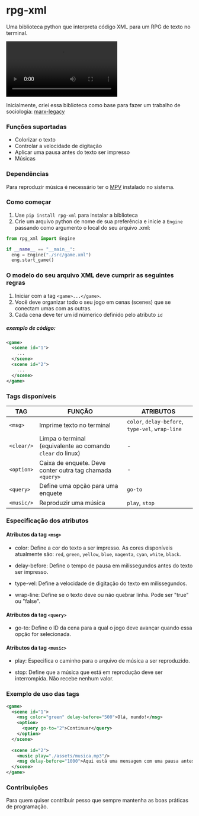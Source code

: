 # rpg-xml
Uma biblioteca python que interpreta código XML para um RPG de texto no terminal.

![](raw/rpg-xml.mp4)

Inicialmente, criei essa biblioteca como base para fazer um trabalho de sociologia: [marx-legacy](https://github.com/kaicsalomao/marx-legacy)


### Funções suportadas
- Colorizar o texto
- Controlar a velocidade de digitação 
- Aplicar uma pausa antes do texto ser impresso
- Músicas

### Dependências
Para reproduzir música é necessário ter o [MPV](https://mpv.io/) instalado no sistema.

### Como começar
1. Use `pip install rpg-xml` para instalar a biblioteca
2. Crie um arquivo python de nome de sua preferência e inicie a `Engine` passando como argumento o local do seu arquivo .xml:
```python
from rpg_xml import Engine

if __name__ == "__main__":
  eng = Engine("./src/game.xml")
  eng.start_game()
```

### O modelo do seu arquivo XML deve cumprir as seguintes regras
1. Iniciar com a tag `<game>...</game>`.
2. Você deve organizar todo o seu jogo em cenas (scenes) que se conectam umas com as outras.
3. Cada cena deve ter um id númerico definido pelo atributo `id`

##### exemplo de código:
```xml
<game>
  <scene id="1">
    ...
  </scene>
  <scene id="2">
    ...
  </scene>
</game>
```

### Tags disponíveis 
| TAG | FUNÇÃO | ATRIBUTOS |
| --- | --- | --- |
| `<msg>` | Imprime texto no terminal | `color`, `delay-before`, `type-vel`, `wrap-line` |
| `<clear/>` | Limpa o terminal (equivalente ao comando `clear` do linux) | - |
| `<option>` | Caixa de enquete. Deve conter outra tag chamada `<query>` | - |
| `<query>`| Define uma opção para uma enquete | `go-to` |
| `<music/>` | Reproduzir uma música | `play`, `stop` |

### Especificação dos atributos
#### Atributos da tag `<msg>`
- color: Define a cor do texto a ser impresso. As cores disponíveis atualmente são: `red`, `green`, `yellow`, `blue`, `magenta`, `cyan`, `white`, `black`.

- delay-before: Define o tempo de pausa em milissegundos antes do texto ser impresso.

- type-vel: Define a velocidade de digitação do texto em milissegundos. 

- wrap-line: Define se o texto deve ou não quebrar linha. Pode ser "true" ou "false".

#### Atributos da tag `<query>`
- go-to: Define o ID da cena para a qual o jogo deve avançar quando essa opção for selecionada.

#### Atributos da tag `<music>`

- play: Especifica o caminho para o arquivo de música a ser reproduzido.

- stop: Define que a música que está em reprodução deve ser interrompida. Não recebe nenhum valor.

### Exemplo de uso das tags
```xml
<game>
  <scene id="1">
    <msg color="green" delay-before="500">Olá, mundo!</msg>
    <option>
      <query go-to="2">Continuar</query>
    </option>
  </scene>
  
  <scene id="2">
    <music play="./assets/musica.mp3"/>
    <msg delay-before="1000">Aqui está uma mensagem com uma pausa antes de ser exibida.</msg>
  </scene>
</game>
```

### Contribuições
Para quem quiser contribuir pesso que sempre mantenha as boas práticas de programação.
